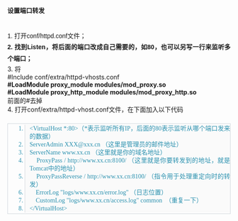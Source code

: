 <p style="font-family:tahoma,arial,宋体;font-size:14px;line-height:25.2px;margin-top:0px;margin-bottom:0px;padding-top:5px;padding-bottom:5px;">
	<strong>设置端口转发</strong>&nbsp;
</p>
<p style="margin-top:0px;margin-bottom:0px;padding-top:5px;padding-bottom:5px;">
	<br />
</p>
<div style="text-align:justify;font-family:tahoma,arial,宋体;font-size:14px;line-height:25.2px;">
	<span style="white-space:pre;"></span>1. 打开conf/httpd.conf文件；&nbsp;
</div>
<div style="text-align:justify;font-family:tahoma,arial,宋体;font-size:14px;font-weight:bold;line-height:25.2px;">
	<span style="white-space:pre;"></span>2. 找到Listen，将后面的端口改成自己需要的，如80，也可以另写一行来监听多个端口；&nbsp;
</div>
<div style="text-align:justify;">
	<span style="white-space:pre;"></span>3. 将
</div>
<div style="text-align:justify;">
	<span style="white-space:pre;"></span>#Include conf/extra/httpd-vhosts.conf
</div>
<div style="text-align:justify;">
	<strong><span style="white-space:pre;"></span>#LoadModule proxy_module modules/mod_proxy.so</strong><br style="font-family:Helvetica, Tahoma, Arial, sans-serif;font-size:14px;font-weight:bold;line-height:25.2px;" />
<span style="font-family:Helvetica, Tahoma, Arial, sans-serif;font-size:14px;font-weight:bold;line-height:25.2px;white-space:pre;"></span><strong>#LoadModule
 proxy_http_module modules/mod_proxy_http.so</strong><br />
</div>
<div style="text-align:justify;">
	<span style="white-space:pre;"></span>前面的#去掉
</div>
<strong></strong> 
<div style="text-align:justify;">
	<span style="white-space:pre;"></span>4. 打开conf/extra/httpd-vhost.conf文件，在下面加入以下代码&nbsp;
</div>
<div class="dp-highlighter" id="" style="font-family:Monaco, &quot;font-size:14px;font-weight:bold;line-height:25.2px;width:679px;overflow:auto;margin-left:9px;padding:1px;word-break:break-all;">
	<div class="bar">
		<div class="tools" style="text-align:justify;padding:3px;margin:0px;">
			&nbsp;
		</div>
	</div>
	<ol start="1" class="dp-j" style="font-size:1em;line-height:1.4em;margin:0px 0px 1px;padding:2px 0px;border:1px solid #D1D7DC;color:#2B91AF;">
		<li style="text-align:justify;font-size:1em;margin:0px 0px 0px 38px;padding:0px 0px 0px 10px;border-left-width:1px;border-left-style:solid;border-left-color:#D1D7DC;line-height:18px;background-color:#FAFAFA;">
			&lt;VirtualHost&nbsp;*:80&gt;（*表示监听所有IP，后面的80表示监听从哪个端口发来的数据）&nbsp;&nbsp;
		</li>
		<li style="text-align:justify;font-size:1em;margin:0px 0px 0px 38px;padding:0px 0px 0px 10px;border-left-width:1px;border-left-style:solid;border-left-color:#D1D7DC;line-height:18px;background-color:#FAFAFA;">
			ServerAdmin&nbsp;XXX@xxx.cn&nbsp;（这里是管理员的邮件地址）&nbsp;&nbsp;
		</li>
		<li style="text-align:justify;font-size:1em;margin:0px 0px 0px 38px;padding:0px 0px 0px 10px;border-left-width:1px;border-left-style:solid;border-left-color:#D1D7DC;line-height:18px;background-color:#FAFAFA;">
			ServerName&nbsp;www.xx.cn&nbsp;（这里就是你的域名地址）&nbsp;&nbsp;
		</li>
		<li style="text-align:justify;font-size:1em;margin:0px 0px 0px 38px;padding:0px 0px 0px 10px;border-left-width:1px;border-left-style:solid;border-left-color:#D1D7DC;line-height:18px;background-color:#FAFAFA;">
			&nbsp;&nbsp;&nbsp;&nbsp;ProxyPass&nbsp;/&nbsp;http://www.xx.cn:8100/&nbsp;（这里就是你要转发到的地址，就是Tomcat中的地址）&nbsp;&nbsp;
		</li>
		<li style="text-align:justify;font-size:1em;margin:0px 0px 0px 38px;padding:0px 0px 0px 10px;border-left-width:1px;border-left-style:solid;border-left-color:#D1D7DC;line-height:18px;background-color:#FAFAFA;">
			&nbsp;&nbsp;&nbsp;&nbsp;ProxyPassReverse&nbsp;/&nbsp;http://www.xx.cn:8100/&nbsp;（指令用于处理重定向时的转发）&nbsp;&nbsp;
		</li>
		<li style="text-align:justify;font-size:1em;margin:0px 0px 0px 38px;padding:0px 0px 0px 10px;border-left-width:1px;border-left-style:solid;border-left-color:#D1D7DC;line-height:18px;background-color:#FAFAFA;">
			&nbsp;&nbsp;&nbsp;&nbsp;ErrorLog&nbsp;"logs/www.xx.cn/error.log"&nbsp;（日志位置）&nbsp;&nbsp;
		</li>
		<li style="text-align:justify;font-size:1em;margin:0px 0px 0px 38px;padding:0px 0px 0px 10px;border-left-width:1px;border-left-style:solid;border-left-color:#D1D7DC;line-height:18px;background-color:#FAFAFA;">
			&nbsp;&nbsp;&nbsp;&nbsp;CustomLog&nbsp;"logs/www.xx.cn/access.log"&nbsp;common&nbsp;&nbsp;（重复一下）&nbsp;&nbsp;
		</li>
		<li style="text-align:justify;font-size:1em;margin:0px 0px 0px 38px;padding:0px 0px 0px 10px;border-left-width:1px;border-left-style:solid;border-left-color:#D1D7DC;line-height:18px;background-color:#FAFAFA;">
			&lt;/VirtualHost&gt;&nbsp;
		</li>
	</ol>
</div>